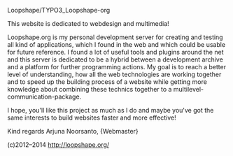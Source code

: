
Loopshape/TYPO3_Loopshape-org


This website is dedicated to webdesign and multimedia!

Loopshape.org is my personal development server for creating and testing all kind of applications, which I found in the web and which could be usable for future reference.
I found a lot of useful tools and plugins around the net and this server is dedicated to be a hybrid between a development archive and a platform for further programming actions.
My goal is to reach a better level of understanding, how all the web technologies are working together and to speed up the building process of a website while getting more knowledge about combining these technics together to a multilevel-communication-package.

I hope, you'll like this project as much as I do and maybe you've got the same interests to build websites faster and more effective!

Kind regards 
Arjuna Noorsanto, {Webmaster}


(c)2012–2014 http://loopshape.org/
